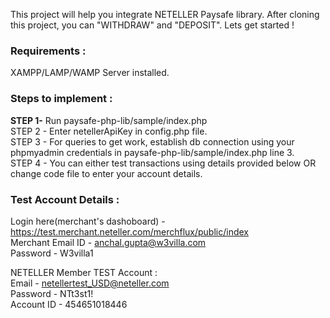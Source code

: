 This project will help you integrate NETELLER Paysafe library. After cloning this project, you can "WITHDRAW" and "DEPOSIT". Lets get started !

### Requirements :

XAMPP/LAMP/WAMP Server installed.

### Steps to implement :
 
 <b>STEP 1-</b> Run paysafe-php-lib/sample/index.php<br>
 STEP 2 - Enter netellerApiKey in config.php file.<br>
 STEP 3 - For queries to get work, establish db connection using your phpmyadmin credentials in paysafe-php-lib/sample/index.php line 3.<br>
 STEP 4 - You can either test transactions using details provided below OR change code file to enter your account details.<br>

### Test Account Details :

Login here(merchant's dashoboard) - https://test.merchant.neteller.com/merchflux/public/index <br />
Merchant Email ID - anchal.gupta@w3villa.com <br/>
Password - W3villa1 <br/>

NETELLER Member TEST Account : <br/>
Email - netellertest_USD@neteller.com <br/>
Password - NTt3st1! <br/>
Account ID - 454651018446 <br/>
